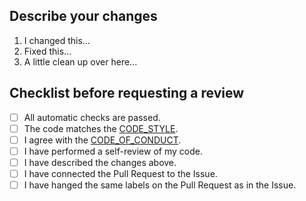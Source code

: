 ## Describe your changes
1. I changed this...
2. Fixed this...
3. A little clean up over here...

## Checklist before requesting a review
- [ ] All automatic checks are passed.
- [ ] The code matches the [CODE_STYLE](https://github.com/aolenevme/lint-fs/blob/main/CODE_STYLE.md).
- [ ] I agree with the [CODE_OF_CONDUCT](https://github.com/aolenevme/lint-fs/blob/main/CODE_OF_CONDUCT.md).
- [ ] I have performed a self-review of my code.
- [ ] I have described the changes above.
- [ ] I have connected the Pull Request to the Issue.
- [ ] I have hanged the same labels on the Pull Request as in the Issue.
